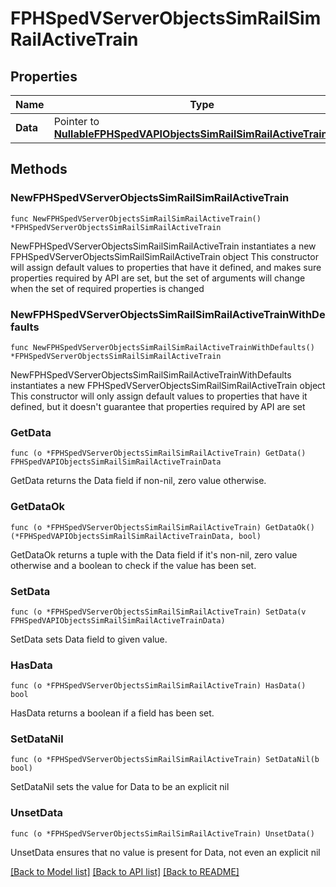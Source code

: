 # FPHSpedVServerObjectsSimRailSimRailActiveTrain

## Properties

Name | Type | Description | Notes
------------ | ------------- | ------------- | -------------
**Data** | Pointer to [**NullableFPHSpedVAPIObjectsSimRailSimRailActiveTrainData**](FPHSpedVAPIObjectsSimRailSimRailActiveTrainData.md) |  | [optional] 

## Methods

### NewFPHSpedVServerObjectsSimRailSimRailActiveTrain

`func NewFPHSpedVServerObjectsSimRailSimRailActiveTrain() *FPHSpedVServerObjectsSimRailSimRailActiveTrain`

NewFPHSpedVServerObjectsSimRailSimRailActiveTrain instantiates a new FPHSpedVServerObjectsSimRailSimRailActiveTrain object
This constructor will assign default values to properties that have it defined,
and makes sure properties required by API are set, but the set of arguments
will change when the set of required properties is changed

### NewFPHSpedVServerObjectsSimRailSimRailActiveTrainWithDefaults

`func NewFPHSpedVServerObjectsSimRailSimRailActiveTrainWithDefaults() *FPHSpedVServerObjectsSimRailSimRailActiveTrain`

NewFPHSpedVServerObjectsSimRailSimRailActiveTrainWithDefaults instantiates a new FPHSpedVServerObjectsSimRailSimRailActiveTrain object
This constructor will only assign default values to properties that have it defined,
but it doesn't guarantee that properties required by API are set

### GetData

`func (o *FPHSpedVServerObjectsSimRailSimRailActiveTrain) GetData() FPHSpedVAPIObjectsSimRailSimRailActiveTrainData`

GetData returns the Data field if non-nil, zero value otherwise.

### GetDataOk

`func (o *FPHSpedVServerObjectsSimRailSimRailActiveTrain) GetDataOk() (*FPHSpedVAPIObjectsSimRailSimRailActiveTrainData, bool)`

GetDataOk returns a tuple with the Data field if it's non-nil, zero value otherwise
and a boolean to check if the value has been set.

### SetData

`func (o *FPHSpedVServerObjectsSimRailSimRailActiveTrain) SetData(v FPHSpedVAPIObjectsSimRailSimRailActiveTrainData)`

SetData sets Data field to given value.

### HasData

`func (o *FPHSpedVServerObjectsSimRailSimRailActiveTrain) HasData() bool`

HasData returns a boolean if a field has been set.

### SetDataNil

`func (o *FPHSpedVServerObjectsSimRailSimRailActiveTrain) SetDataNil(b bool)`

 SetDataNil sets the value for Data to be an explicit nil

### UnsetData
`func (o *FPHSpedVServerObjectsSimRailSimRailActiveTrain) UnsetData()`

UnsetData ensures that no value is present for Data, not even an explicit nil

[[Back to Model list]](../README.md#documentation-for-models) [[Back to API list]](../README.md#documentation-for-api-endpoints) [[Back to README]](../README.md)


